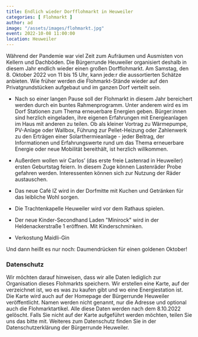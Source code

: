```yaml
---
title: Endlich wieder Dorfflohmarkt in Heuweiler
categories: [ Flohmarkt ]
author: ad
image: "/assets/images/flohmarkt.jpg"
event: 2022-10-08 11:00:00
location: Heuweiler
---
```

Während der Pandemie war viel Zeit zum Aufräumen und Ausmisten von Kellern und Dachböden. Die Bürgerrunde Heuweiler organisiert deshalb in diesem Jahr endlich wieder einen großen Dorfflohmarkt. Am Samstag, den 8. Oktober 2022 von 11 bis 15 Uhr, kann jede:r die aussortierten Schätze anbieten. Wie früher werden die Flohmarkt-Stände wieder auf den Privatgrundstücken aufgebaut und im ganzen Dorf verteilt sein. 

* Nach so einer langen Pause soll der Flohmarkt in diesem Jahr bereichert werden durch ein buntes Rahmenprogramm. Unter anderem wird es im Dorf Stationen zum Thema erneuerbare Energien geben. Bürger:innen sind herzlich eingeladen, ihre eigenen Erfahrungen mit Energieanlagen im Haus mit anderen zu teilen. Ob als kleiner Vortrag zu Wärmepumpe, PV-Anlage oder Wallbox, Führung zur Pellet-Heizung oder Zahlenwerk zu den Erträgen einer Solarthermieanlage - jeder Beitrag, der Informationen und Erfahrungswerte rund um das Thema erneuerbare Energie oder neue Mobilität bereithält, ist herzlich willkommen.

* Außerdem wollen wir Carlos’ (das erste freie Lastenrad in Heuweiler) ersten Geburtstag feiern. In diesem Zuge können Lastenräder Probe gefahren werden. Interessenten können sich zur Nutzung der Räder austauschen. 

* Das neue Café IZ wird in der Dorfmitte mit Kuchen und Getränken für das leibliche Wohl sorgen.

* Die Trachtenkapelle Heuweiler wird vor dem Rathaus spielen.

* Der neue Kinder-Secondhand Laden "Minirock" wird in der Heldenackerstraße 1 eröffnen. Mit Kinderschminken.

* Verkostung Maidli-Gin

Und dann heißt es nur noch: Daumendrücken für einen goldenen Oktober!

### Datenschutz

Wir möchten darauf hinweisen, dass wir alle Daten lediglich zur Organisation dieses Flohmarkts speichern. 
Wir erstellen eine Karte, auf der verzeichnet ist, wo es was zu kaufen gibt und wo eine Energiestation ist. 
Die Karte wird auch auf der Homepage der Bürgerrunde Heuweiler veröffentlicht. 
Namen werden nicht genannt, nur die Adresse und optional auch die Flohmarktartikel. 
Alle diese Daten werden nach dem 8.10.2022 gelöscht. 
Falls Sie nicht auf der Karte aufgeführt werden möchten, teilen Sie uns das bitte mit. 
Weiteres zum Datenschutz finden Sie in der Datenschutzerklärung der Bürgerrunde Heuweiler. 